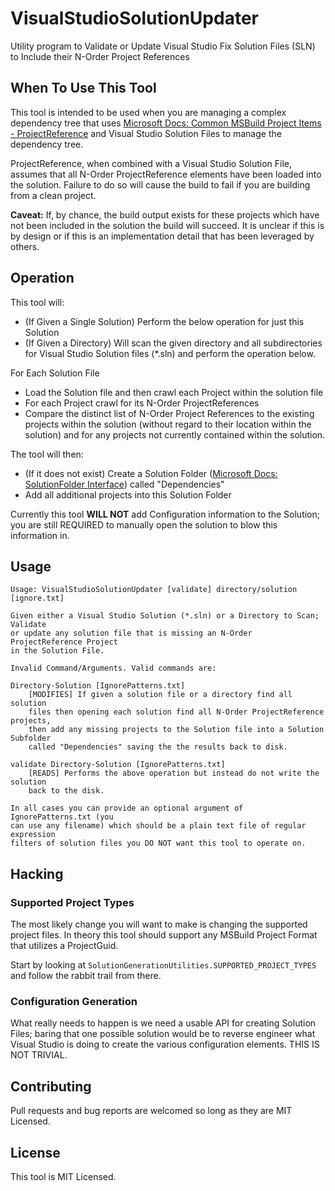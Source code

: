 # VisualStudioSolutionUpdater
Utility program to Validate or Update Visual Studio Fix Solution Files (SLN) to Include their N-Order Project References

## When To Use This Tool
This tool is intended to be used when you are managing a complex dependency tree that uses [Microsoft Docs: Common MSBuild Project Items - ProjectReference](https://docs.microsoft.com/en-us/visualstudio/msbuild/common-msbuild-project-items?view=vs-2017#projectreference) and Visual Studio Solution Files to manage the dependency tree.

ProjectReference, when combined with a Visual Studio Solution File, assumes that all N-Order ProjectReference elements have been loaded into the solution. Failure to do so will cause the build to fail if you are building from a clean project.

**Caveat:** If, by chance, the build output exists for these projects which have not been included in the solution the build will succeed. It is unclear if this is by design or if this is an implementation detail that has been leveraged by others.

## Operation
This tool will:

* (If Given a Single Solution) Perform the below operation for just this Solution
* (If Given a Directory) Will scan the given directory and all subdirectories for Visual Studio Solution files (*.sln) and perform the operation below.

For Each Solution File
* Load the Solution file and then crawl each Project within the solution file
* For each Project crawl for its N-Order ProjectReferences
* Compare the distinct list of N-Order Project References to the existing projects within the solution (without regard to their location within the solution) and for any projects not currently contained within the solution.

The tool will then:
* (If it does not exist) Create a Solution Folder ([Microsoft Docs: SolutionFolder Interface](https://docs.microsoft.com/en-us/dotnet/api/envdte80.solutionfolder?view=visualstudiosdk-2017)) called "Dependencies"
* Add all additional projects into this Solution Folder

Currently this tool **WILL NOT** add Configuration information to the Solution; you are still REQUIRED to manually open the solution to blow this information in.

## Usage
```
Usage: VisualStudioSolutionUpdater [validate] directory/solution [ignore.txt]

Given either a Visual Studio Solution (*.sln) or a Directory to Scan; Validate
or update any solution file that is missing an N-Order ProjectReference Project
in the Solution File.

Invalid Command/Arguments. Valid commands are:

Directory-Solution [IgnorePatterns.txt]
    [MODIFIES] If given a solution file or a directory find all solution
    files then opening each solution find all N-Order ProjectReference projects,
    then add any missing projects to the Solution file into a Solution Subfolder
    called "Dependencies" saving the the results back to disk.

validate Directory-Solution [IgnorePatterns.txt]
    [READS] Performs the above operation but instead do not write the solution
    back to the disk.

In all cases you can provide an optional argument of IgnorePatterns.txt (you
can use any filename) which should be a plain text file of regular expression
filters of solution files you DO NOT want this tool to operate on.
```

## Hacking
### Supported Project Types
The most likely change you will want to make is changing the supported project files. In theory this tool should support any MSBuild Project Format that utilizes a ProjectGuid.

Start by looking at `SolutionGenerationUtilities.SUPPORTED_PROJECT_TYPES` and follow the rabbit trail from there.

### Configuration Generation
What really needs to happen is we need a usable API for creating Solution Files; baring that one possible solution would be to reverse engineer what Visual Studio is doing to create the various configuration elements. THIS IS NOT TRIVIAL.

## Contributing
Pull requests and bug reports are welcomed so long as they are MIT Licensed.

## License
This tool is MIT Licensed.
